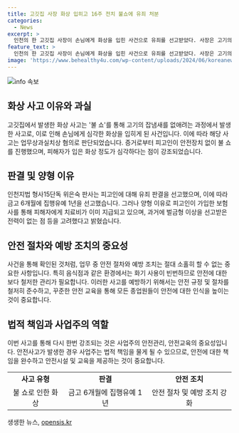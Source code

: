 ```yaml
---
title: 고깃집 사장 화상 입히고 16주 전치 불쇼에 유죄 처분
categories:
  - News
excerpt: >
  인천의 한 고깃집 사장이 손님에게 화상을 입힌 사건으로 유죄를 선고받았다. 사장은 고기의 잡냄새를 없애기 위해 불 쇼를 하다가 사고를 일으켰고, 손님은 전치 16주 진단을 받을 만큼 심각한 화상을 입었다. 법원은 사장의 업무상과실을 인정하고 징역 6개월에 집행유예 1년을 선고했다. 판사는 안전장치 부족과 심각한 화상을 감안하여 판단했으며, 사장의 보험사를 통해 피해자에게 치료비가 이미 지급되고 있음을 고려했다.
feature_text: >
  인천의 한 고깃집 사장이 손님에게 화상을 입힌 사건으로 유죄를 선고받았다. 사장은 고기의 잡냄새를 없애기 위해 불 쇼를 하다가 사고를 일으켰고, 손님은 전치 16주 진단을 받을 만큼 심각한 화상을 입었다. 법원은 사장의 업무상과실을 인정하고 징역 6개월에 집행유예 1년을 선고했다. 판사는 안전장치 부족과 심각한 화상을 감안하여 판단했으며, 사장의 보험사를 통해 피해자에게 치료비가 이미 지급되고 있음을 고려했다.
image: 'https://www.behealthy4u.com/wp-content/uploads/2024/06/koreanews.jpg'
---
```


<p><img src="https://www.behealthy4u.com/wp-content/uploads/2024/06/koreanews.jpg" alt="info 속보" /></p>

<h2 data-ke-size="size26">화상 사고 이유와 과실</h2>

<p data-ke-size="size16">고깃집에서 발생한 화상 사고는 '불 쇼'를 통해 고기의 잡냄새를 없애려는 과정에서 발생한 사고로, 이로 인해 손님에게 심각한 화상을 입히게 된 사건입니다. 이에 따라 해당 사고는 업무상과실치상 혐의로 판단되었습니다. 증거로부터 피고인이 안전장치 없이 불 쇼를 진행했으며, 피해자가 입은 화상 정도가 심각하다는 점이 강조되었습니다.</p>

<h2 data-ke-size="size26">판결 및 양형 이유</h2>

<p data-ke-size="size16">인천지법 형사15단독 위은숙 판사는 피고인에 대해 유죄 판결을 선고했으며, 이에 따라 금고 6개월에 집행유예 1년을 선고했습니다. 그러나 양형 이유로 피고인이 가입한 보험사를 통해 피해자에게 치료비가 이미 지급되고 있으며, 과거에 벌금형 이상을 선고받은 전력이 없는 점 등을 고려했다고 밝혔습니다.</p>

<h2 data-ke-size="size26">안전 절차와 예방 조치의 중요성</h2>

<p data-ke-size="size16">사건을 통해 확인된 것처럼, 업무 중 안전 절차와 예방 조치는 절대 소홀히 할 수 없는 중요한 사항입니다. 특히 음식점과 같은 환경에서는 화기 사용이 빈번하므로 안전에 대한 보다 철저한 관리가 필요합니다. 이러한 사고를 예방하기 위해서는 안전 규정 및 절차를 철저히 준수하고, 꾸준한 안전 교육을 통해 모든 종업원들이 안전에 대한 인식을 높이는 것이 중요합니다.</p>

<h2 data-ke-size="size26">법적 책임과 사업주의 역할</h2>

<p data-ke-size="size16">이번 사고를 통해 다시 한번 강조되는 것은 사업주의 안전관리, 안전교육의 중요성입니다. 안전사고가 발생한 경우 사업주는 법적 책임을 물게 될 수 있으므로, 안전에 대한 책임을 완수하고 안전시설 및 교육을 제공하는 것이 중요합니다.</p>

<table>
    <tr>
        <td style="text-align: center; height: 17px;"><b>사고 유형</td>
        <td style="text-align: center; height: 17px;"><b>판결</td>
        <td style="text-align: center; height: 17px;"><b>안전 조치</td>
    </tr>
    <tr>
        <td style="text-align: center; height: 17px;">불 쇼로 인한 화상</td>
        <td style="text-align: center; height: 17px;">금고 6개월에 집행유예 1년</td>
        <td style="text-align: center; height: 17px;">안전 절차 및 예방 조치 강화</td>
    </tr>
</table>
생생한 뉴스, <a href="https://opensis.kr" rel="dofollow">opensis.kr</a>


